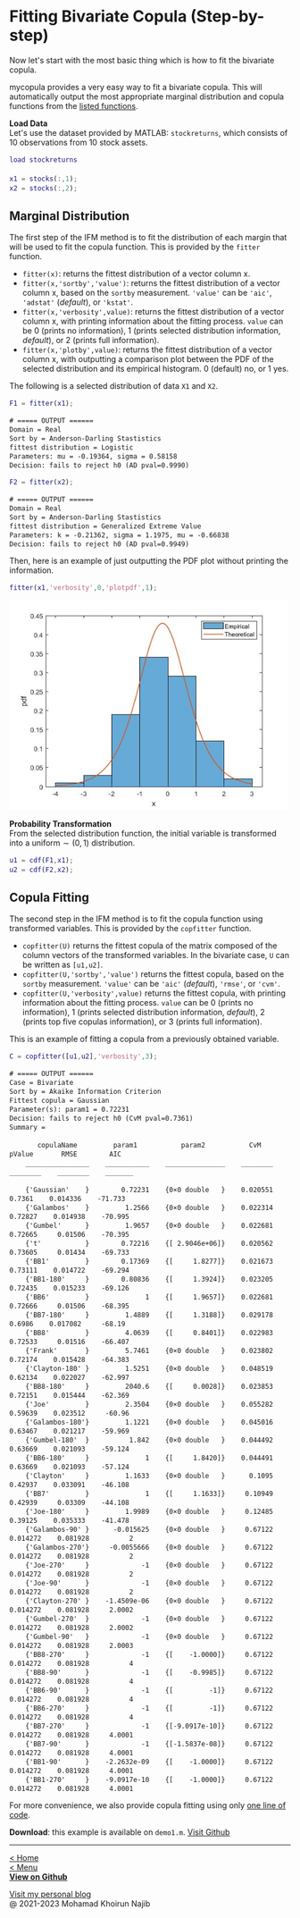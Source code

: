<script type="text/javascript">
  window.MathJax = {
    tex2jax: {
      inlineMath: [ ['$','$'], ["\\(","\\)"] ],
      displayMath: [ ['$$','$$'], ["\\[","\\]"] ],
      processEscapes: true
    }
  };
</script>
<script type="text/x-mathjax-config">
MathJax.Hub.Config({
  TeX: { equationNumbers: { autoNumber: "AMS" } }
});
</script>
<script type="text/javascript" async
  src="https://cdnjs.cloudflare.com/ajax/libs/mathjax/2.7.7/MathJax.js?config=TeX-MML-AM_CHTML">
</script>

# Fitting Bivariate Copula (Step-by-step)

Now let's start with the most basic thing which is how to fit the bivariate copula.

mycopula provides a very easy way to fit a bivariate copula. This will automatically output the most appropriate marginal distribution and copula functions from the [listed functions](home.md).

**Load Data**\
Let's use the dataset provided by MATLAB: `stockreturns`, which consists of 10 observations from 10 stock assets.
```matlab
load stockreturns

x1 = stocks(:,1);
x2 = stocks(:,2);
```

## Marginal Distribution

The first step of the IFM method is to fit the distribution of each margin that will be used to fit the copula function. This is provided by the `fitter` function.

- `fitter(x)`: returns the fittest distribution of a vector column x.
- `fitter(x,'sortby','value')`: returns the fittest distribution of a vector column x, based on the `sortby` measurement. `'value'` can be `'aic'`, `'adstat'` (_default_), or `'kstat'`.
- `fitter(x,'verbosity',value)`: returns the fittest distribution of a vector column x, with printing information about the fitting process. `value` can be 0 (prints no information), 1 (prints selected distribution information, _default_), or 2 (prints full information).
- `fitter(x,'plotby',value)`: returns the fittest distribution of a vector column x, with outputting a comparison plot between the PDF of the selected distribution and its empirical histogram. 0 (default) no, or 1 yes.

The following is a selected distribution of data `X1` and `X2`.

```matlab
F1 = fitter(x1);
```

```plaintext
# ===== OUTPUT ======
Domain = Real
Sort by = Anderson-Darling Stastistics
fittest distribution = Logistic
Parameters: mu = -0.19364, sigma = 0.58158
Decision: fails to reject h0 (AD pval=0.9990)
```

```matlab
F2 = fitter(x2);
```

```plaintext
# ===== OUTPUT ======
Domain = Real
Sort by = Anderson-Darling Stastistics
fittest distribution = Generalized Extreme Value
Parameters: k = -0.21362, sigma = 1.1975, mu = -0.66838
Decision: fails to reject h0 (AD pval=0.9949)
```

Then, here is an example of just outputting the PDF plot without printing the information.
```matlab
fitter(x1,'verbosity',0,'plotpdf',1);
```
<img width=500px src="img/pdfex1.jpg">

**Probability Transformation**\
From the selected distribution function, the initial variable is transformed into a $\text{uniform}\sim(0,1)$ distribution.
```matlab
u1 = cdf(F1,x1);
u2 = cdf(F2,x2);
```

## Copula Fitting

The second step in the IFM method is to fit the copula function using transformed variables. This is provided by the `copfitter` function.

- `copfitter(U)` returns the fittest copula of the matrix composed of the column vectors of the transformed variables. In the bivariate case, `U` can be written as `[u1,u2]`.
- `copfitter(U,'sortby','value')` returns the fittest copula, based on the `sortby` measurement. `'value'` can be `'aic'` (_default_), `'rmse'`, or `'cvm'`.
- `copfitter(U,'verbosity',value)` returns the fittest copula, with printing information about the fitting process. `value` can be 0 (prints no information), 1 (prints selected distribution information, _default_), 2 (prints top five copulas information), or 3 (prints full information).

This is an example of fitting a copula from a previously obtained variable.

```matlab
C = copfitter([u1,u2],'verbosity',3);
```

```plaintext
# ===== OUTPUT ======
Case = Bivariate
Sort by = Akaike Information Criterion
Fittest copula = Gaussian
Parameter(s): param1 = 0.72231
Decision: fails to reject h0 (CvM pval=0.7361)
Summary = 
 
       copulaName         param1           param2           CvM        pValue       RMSE        AIC  
    ________________    ___________    _______________    ________    ________    ________    _______

    {'Gaussian'    }        0.72231    {0×0 double   }    0.020551      0.7361    0.014336    -71.733
    {'Galambos'    }         1.2566    {0×0 double   }    0.022314     0.72827    0.014938    -70.995
    {'Gumbel'      }         1.9657    {0×0 double   }    0.022681     0.72665     0.01506    -70.395
    {'t'           }        0.72216    {[ 2.9046e+06]}    0.020562     0.73605     0.01434    -69.733
    {'BB1'         }        0.17369    {[     1.8277]}    0.021673     0.73111    0.014722    -69.294
    {'BB1-180'     }        0.80836    {[     1.3924]}    0.023205     0.72435    0.015233    -69.126
    {'BB6'         }              1    {[     1.9657]}    0.022681     0.72666     0.01506    -68.395
    {'BB7-180'     }         1.4889    {[     1.3188]}    0.029178      0.6986    0.017082     -68.19
    {'BB8'         }         4.0639    {[     0.8401]}    0.022983     0.72533     0.01516    -66.407
    {'Frank'       }         5.7461    {0×0 double   }    0.023802     0.72174    0.015428    -64.383
    {'Clayton-180' }         1.5251    {0×0 double   }    0.048519     0.62134    0.022027    -62.997
    {'BB8-180'     }         2040.6    {[     0.0028]}    0.023853     0.72151    0.015444    -62.369
    {'Joe'         }         2.3504    {0×0 double   }    0.055282     0.59639    0.023512     -60.96
    {'Galambos-180'}         1.1221    {0×0 double   }    0.045016     0.63467    0.021217    -59.969
    {'Gumbel-180'  }          1.842    {0×0 double   }    0.044492     0.63669    0.021093    -59.124
    {'BB6-180'     }              1    {[     1.8420]}    0.044491     0.63669    0.021093    -57.124
    {'Clayton'     }         1.1633    {0×0 double   }      0.1095     0.42937    0.033091    -46.108
    {'BB7'         }              1    {[     1.1633]}     0.10949     0.42939     0.03309    -44.108
    {'Joe-180'     }         1.9989    {0×0 double   }     0.12485     0.39125    0.035333    -41.478
    {'Galambos-90' }      -0.015625    {0×0 double   }     0.67122    0.014272    0.081928          2
    {'Galambos-270'}     -0.0055666    {0×0 double   }     0.67122    0.014272    0.081928          2
    {'Joe-270'     }             -1    {0×0 double   }     0.67122    0.014272    0.081928          2
    {'Joe-90'      }             -1    {0×0 double   }     0.67122    0.014272    0.081928          2
    {'Clayton-270' }    -1.4509e-06    {0×0 double   }     0.67122    0.014272    0.081928     2.0002
    {'Gumbel-270'  }             -1    {0×0 double   }     0.67122    0.014272    0.081928     2.0002
    {'Gumbel-90'   }             -1    {0×0 double   }     0.67122    0.014272    0.081928     2.0003
    {'BB8-270'     }             -1    {[    -1.0000]}     0.67122    0.014272    0.081928          4
    {'BB8-90'      }             -1    {[    -0.9985]}     0.67122    0.014272    0.081928          4
    {'BB6-90'      }             -1    {[         -1]}     0.67122    0.014272    0.081928          4
    {'BB6-270'     }             -1    {[         -1]}     0.67122    0.014272    0.081928          4
    {'BB7-270'     }             -1    {[-9.0917e-10]}     0.67122    0.014272    0.081928     4.0001
    {'BB7-90'      }             -1    {[-1.5837e-08]}     0.67122    0.014272    0.081928     4.0001
    {'BB1-90'      }    -2.2632e-09    {[    -1.0000]}     0.67122    0.014272    0.081928     4.0001
    {'BB1-270'     }    -9.0917e-10    {[    -1.0000]}     0.67122    0.014272    0.081928     4.0001
```

For more convenience, we also provide copula fitting using only [one line of code](fitting-bivariate-copula-one-line.md).

**Download**: this example is available on `demo1.m`. [Visit Github](https://github.com/mkhoirun-najiboi/mycopula)

---
[< Home](home.md)\
[< Menu](home.md#menu)\
[**View on Github**](https://github.com/mkhoirun-najiboi/mycopula)

[Visit my personal blog](https://emkanajib.blogspot.com/)\
@ 2021-2023 Mohamad Khoirun Najib
